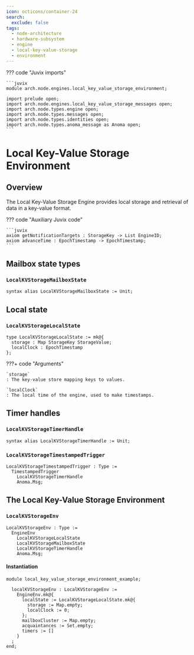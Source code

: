 ```yaml
---
icon: octicons/container-24
search:
  exclude: false
tags:
  - node-architecture
  - hardware-subsystem
  - engine
  - local-key-value-storage
  - environment
---
```


??? code "Juvix imports"

    ```juvix
    module arch.node.engines.local_key_value_storage_environment;

    import prelude open;
    import arch.node.engines.local_key_value_storage_messages open;
    import arch.node.types.engine open;
    import arch.node.types.messages open;
    import arch.node.types.identities open;
    import arch.node.types.anoma_message as Anoma open;
    ```

# Local Key-Value Storage Environment

## Overview

The Local Key-Value Storage Engine provides local storage and
retrieval of data in a key-value format.

??? code "Auxiliary Juvix code"

    ```juvix
    axiom getNotificationTargets : StorageKey -> List EngineID;
    axiom advanceTime : EpochTimestamp -> EpochTimestamp;
    ```

## Mailbox state types

### `LocalKVStorageMailboxState`

<!-- --8<-- [start:LocalKVStorageMailboxState] -->
```juvix
syntax alias LocalKVStorageMailboxState := Unit;
```
<!-- --8<-- [end:LocalKVStorageMailboxState] -->

## Local state

### `LocalKVStorageLocalState`

<!-- --8<-- [start:LocalKVStorageLocalState] -->
```juvix
type LocalKVStorageLocalState := mk@{
  storage : Map StorageKey StorageValue;
  localClock : EpochTimestamp
};
```
<!-- --8<-- [end:LocalKVStorageLocalState] -->

???+ code "Arguments"

    `storage`
    : The key-value store mapping keys to values.

    `localClock`
    : The local time of the engine, used to make timestamps.

## Timer handles

### `LocalKVStorageTimerHandle`

<!-- --8<-- [start:LocalKVStorageTimerHandle] -->
```juvix
syntax alias LocalKVStorageTimerHandle := Unit;
```
<!-- --8<-- [end:LocalKVStorageTimerHandle] -->

### `LocalKVStorageTimestampedTrigger`

<!-- --8<-- [start:LocalKVStorageTimestampedTrigger] -->
```juvix
LocalKVStorageTimestampedTrigger : Type :=
  TimestampedTrigger
    LocalKVStorageTimerHandle
    Anoma.Msg;
```
<!-- --8<-- [end:LocalKVStorageTimestampedTrigger] -->

## The Local Key-Value Storage Environment

### `LocalKVStorageEnv`

<!-- --8<-- [start:LocalKVStorageEnv] -->
```juvix
LocalKVStorageEnv : Type :=
  EngineEnv
    LocalKVStorageLocalState
    LocalKVStorageMailboxState
    LocalKVStorageTimerHandle
    Anoma.Msg;
```
<!-- --8<-- [end:LocalKVStorageEnv] -->

#### Instantiation

<!-- --8<-- [start:localKVStorageEnv] -->
```juvix extract-module-statements
module local_key_value_storage_environment_example;

  localKVStorageEnv : LocalKVStorageEnv :=
    EngineEnv.mk@{
      localState := LocalKVStorageLocalState.mk@{
        storage := Map.empty;
        localClock := 0;
      };
      mailboxCluster := Map.empty;
      acquaintances := Set.empty;
      timers := []
    }
  ;
end;
```
<!-- --8<-- [end:localKVStorageEnv] -->